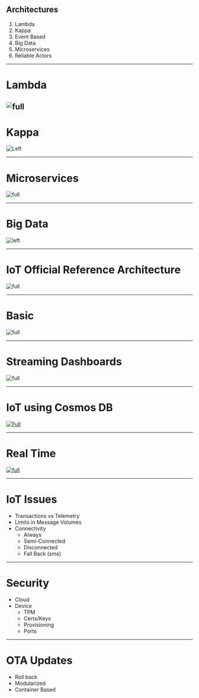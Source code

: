 ## Architectures
 1. Lambda
 1. Kappa
 1. Event Based
 1. Big Data
 1. Microservices
 1. Reliable Actors
   
---
# Lambda
![full](https://microshak.github.io/MicroNotes/Images/IoTRef/lambda.png)
---

# Kappa

![Left](https://microshak.github.io/MicroNotes/Images/IoTRef/Kappa.png)

---
# Microservices

![full](https://microshak.github.io/MicroNotes/Images/IoTRef/Microservice_Architecture.png)

---

# Big Data

![left](https://microshak.github.io/MicroNotes/Images/IoTRef/Kafka.png)

---

# IoT Official Reference Architecture
![full](https://microshak.github.io/MicroNotes/Images/IoTRef/OfficialReferenceArchitecture.png)

---

# Basic
![full](https://microshak.github.io/MicroNotes/Images/IoTRef/Basic.png)

---
# Streaming Dashboards

![full](https://microshak.github.io/MicroNotes/Images/IoTRef/StreamingDashboards.png)

---
# IoT using Cosmos DB

[![Full](https://microshak.github.io/MicroNotes/Images/IoTRef/IoTCosmos.png)](https://azure.microsoft.com/en-us/solutions/architecture/iot-using-cosmos-db/)


---

# Real Time

[![full](https://microshak.github.io/MicroNotes/Images/IoTRef/RealTime.png)](https://azure.microsoft.com/en-us/solutions/architecture/real-time-analytics/)

---
# IoT Issues
* Transactions vs Telemetry
*  Limits in Message Volumes
* Connectivity
  * Always
  * Semi-Connected
  * Disconnected
  * Fall Back (sms)

---

# Security
* Cloud
* Device
  * TPM
  * Certs/Keys
  * Provisioning
  * Ports

---

# OTA Updates
  * Roll back
  * Modularized 
  * Container Based


